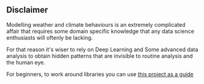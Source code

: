 ## Disclaimer 

Modelling weather and climate  behaviours is an extremely complicated affair that requires some domain specific knowledge that any data science 
enthusiasts will oftenly be lacking.

For that reason it's wiser to rely on Deep Learning and Some advanced data analysis to obtain hidden patterns that are invisible 
to routine analysis and the human eye. 

For beginners, to work around libraries you can use [this project as a guide](https://github.com/manowari/Routine-Python-Processes-for-my-Projects./blob/main/README.md)
